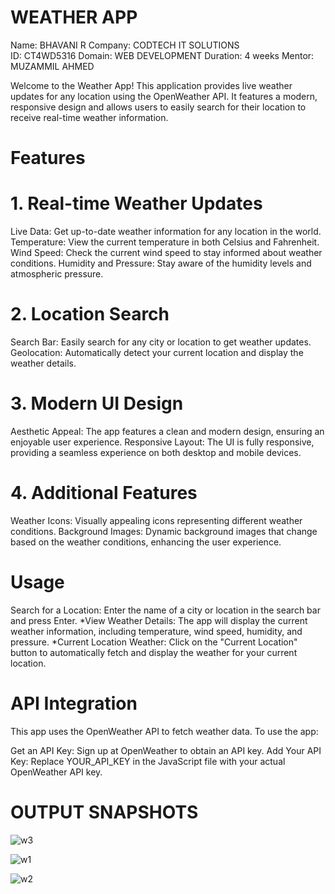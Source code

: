 # WEATHER APP

Name: BHAVANI R                                                                                                                                                                    Company: CODTECH IT SOLUTIONS                                                                                                                                                           
ID: CT4WD5316 
Domain: WEB DEVELOPMENT 
Duration: 4 weeks 
Mentor: MUZAMMIL AHMED

Welcome to the Weather App! This application provides live weather updates for any location using the OpenWeather API. It features a modern, responsive design and allows users to easily search for their location to receive real-time weather information.

# Features
# 1. Real-time Weather Updates
Live Data: Get up-to-date weather information for any location in the world. Temperature: View the current temperature in both Celsius and Fahrenheit. Wind Speed: Check the current wind speed to stay informed about weather conditions. Humidity and Pressure: Stay aware of the humidity levels and atmospheric pressure.

# 2. Location Search
Search Bar: Easily search for any city or location to get weather updates. Geolocation: Automatically detect your current location and display the weather details.

# 3. Modern UI Design
Aesthetic Appeal: The app features a clean and modern design, ensuring an enjoyable user experience. Responsive Layout: The UI is fully responsive, providing a seamless experience on both desktop and mobile devices.

# 4. Additional Features
Weather Icons: Visually appealing icons representing different weather conditions. Background Images: Dynamic background images that change based on the weather conditions, enhancing the user experience.

# Usage
Search for a Location: Enter the name of a city or location in the search bar and press Enter. *View Weather Details: The app will display the current weather information, including temperature, wind speed, humidity, and pressure. *Current Location Weather: Click on the "Current Location" button to automatically fetch and display the weather for your current location.

# API Integration
This app uses the OpenWeather API to fetch weather data. To use the app:

Get an API Key: Sign up at OpenWeather to obtain an API key. 
Add Your API Key: Replace YOUR_API_KEY in the JavaScript file with your actual OpenWeather API key.
# OUTPUT SNAPSHOTS
![w3](https://github.com/user-attachments/assets/043dd938-62e5-4683-8755-29f921decb73)

![w1](https://github.com/user-attachments/assets/22a4e9d0-c0a8-4d7f-afbd-44a267a4f7ef)

![w2](https://github.com/user-attachments/assets/09e440a8-317a-41e6-9789-ef8f0b5a46b6)

